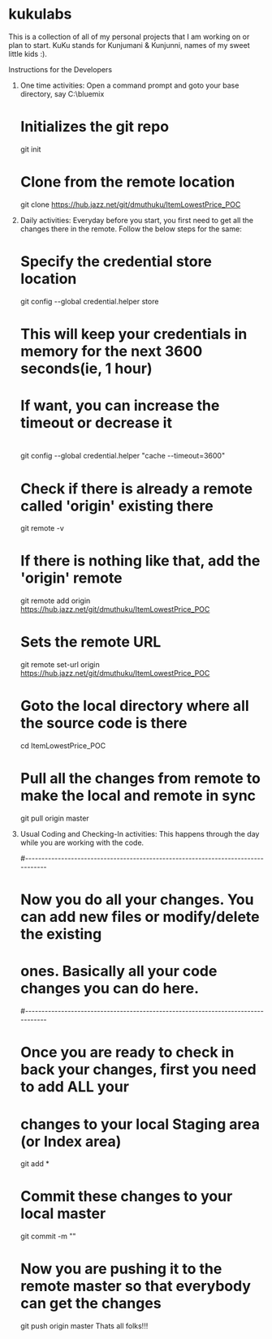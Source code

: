 kukulabs
========

This is a collection of all of my personal projects that I am working on or plan to start. KuKu stands for Kunjumani &amp; Kunjunni, names of my sweet little kids :).

Instructions for the Developers
1. One time activities:
    Open a command prompt and goto your base directory, say C:\bluemix

    # Initializes the git repo
    git init

    # Clone from the remote location
    git clone https://hub.jazz.net/git/dmuthuku/ItemLowestPrice_POC
    
2. Daily activities:
Everyday before you start, you first need to get all the changes there in the remote. Follow the below steps for the same:

    # Specify the credential store location
    git config --global credential.helper store

    # This will keep your credentials in memory for the next 3600 seconds(ie, 1 hour)
    # If want, you can increase the timeout or decrease it
    #
    git config --global credential.helper "cache --timeout=3600"

    # Check if there is already a remote called 'origin' existing there
    git remote -v

    # If there is nothing like that, add the 'origin' remote
    git remote add origin https://hub.jazz.net/git/dmuthuku/ItemLowestPrice_POC

    # Sets the remote URL
    git remote set-url origin https://hub.jazz.net/git/dmuthuku/ItemLowestPrice_POC

    # Goto the local directory where all the source code is there
    cd ItemLowestPrice_POC

    # Pull all the changes from remote to make the local and remote in sync
    git pull origin master
    
3. Usual Coding and Checking-In activities:
This happens through the day while you are working with the code.

    #---------------------------------------------------------------------------------
    # Now you do all your changes. You can add new files or modify/delete the existing 
    # ones. Basically all your code changes you can do here.
    #---------------------------------------------------------------------------------

    # Once you are ready to check in back your changes, first you need to add ALL your 
    # changes to your local Staging area (or Index area)
    git add *

    # Commit these changes to your local master
    git commit -m "<Your comments>"

    # Now you are pushing it to the remote master so that everybody can get the changes
    git push origin master
Thats all folks!!!

